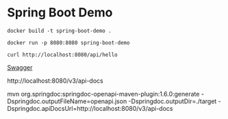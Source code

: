# Spring Boot Demo

`docker build -t spring-boot-demo .`

`docker run -p 8080:8080 spring-boot-demo`

`curl http://localhost:8080/api/hello`

[Swagger](http://localhost:8080/swagger-ui/index.html)

http://localhost:8080/v3/api-docs

mvn org.springdoc:springdoc-openapi-maven-plugin:1.6.0:generate -Dspringdoc.outputFileName=openapi.json -Dspringdoc.outputDir=./target -Dspringdoc.apiDocsUrl=http://localhost:8080/v3/api-docs
